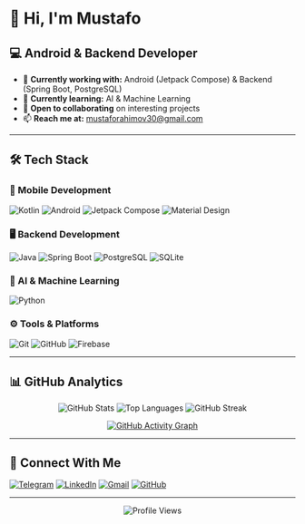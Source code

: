# 👋 Hi, I'm Mustafo

## 💻 Android & Backend Developer

- 🔭 **Currently working with:** Android (Jetpack Compose) & Backend (Spring Boot, PostgreSQL)
- 🌱 **Currently learning:** AI & Machine Learning
- 👯 **Open to collaborating** on interesting projects
- 📫 **Reach me at:** mustaforahimov30@gmail.com

---

## 🛠 Tech Stack

### 📱 Mobile Development
![Kotlin](https://img.shields.io/badge/Kotlin-7F52FF?style=for-the-badge&logo=kotlin&logoColor=white)
![Android](https://img.shields.io/badge/Android-3DDC84?style=for-the-badge&logo=android&logoColor=white)
![Jetpack Compose](https://img.shields.io/badge/Jetpack_Compose-4285F4?style=for-the-badge&logo=jetpackcompose&logoColor=white)
![Material Design](https://img.shields.io/badge/Material_Design-757575?style=for-the-badge&logo=materialdesign&logoColor=white)

### 🖥 Backend Development
![Java](https://img.shields.io/badge/Java-ED8B00?style=for-the-badge&logo=openjdk&logoColor=white)
![Spring Boot](https://img.shields.io/badge/Spring_Boot-6DB33F?style=for-the-badge&logo=springboot&logoColor=white)
![PostgreSQL](https://img.shields.io/badge/PostgreSQL-4169E1?style=for-the-badge&logo=postgresql&logoColor=white)
![SQLite](https://img.shields.io/badge/SQLite-003B57?style=for-the-badge&logo=sqlite&logoColor=white)

### 🤖 AI & Machine Learning
![Python](https://img.shields.io/badge/Python-3776AB?style=for-the-badge&logo=python&logoColor=white)

### ⚙️ Tools & Platforms
![Git](https://img.shields.io/badge/Git-F05032?style=for-the-badge&logo=git&logoColor=white)
![GitHub](https://img.shields.io/badge/GitHub-181717?style=for-the-badge&logo=github&logoColor=white)
![Firebase](https://img.shields.io/badge/Firebase-FFCA28?style=for-the-badge&logo=firebase&logoColor=black)

---

## 📊 GitHub Analytics

<div align="center">

![GitHub Stats](https://github-readme-stats.vercel.app/api?username=Developer-Mustafo&show_icons=true&theme=tokyonight&hide_border=true)
![Top Languages](https://github-readme-stats.vercel.app/api/top-langs/?username=Developer-Mustafo&layout=compact&theme=tokyonight&hide_border=true)
![GitHub Streak](https://github-readme-streak-stats.herokuapp.com/?user=Developer-Mustafo&theme=tokyonight&hide_border=true)

</div>

<div align="center">

[![GitHub Activity Graph](https://github-readme-activity-graph.vercel.app/graph?username=Developer-Mustafo&theme=tokyo-night&hide_border=true)](https://github.com/Developer-Mustafo)

</div>

---

## 🤝 Connect With Me

[![Telegram](https://img.shields.io/badge/Telegram-26A5E4?style=for-the-badge&logo=telegram&logoColor=white)](https://t.me/mustafo_rahim_2009)
[![LinkedIn](https://img.shields.io/badge/LinkedIn-0A66C2?style=for-the-badge&logo=linkedin&logoColor=white)](https://www.linkedin.com/in/mustafo-rahim-4a0384324)
[![Gmail](https://img.shields.io/badge/Gmail-D14836?style=for-the-badge&logo=gmail&logoColor=white)](mailto:mustaforahimov30@gmail.com)
[![GitHub](https://img.shields.io/badge/GitHub-181717?style=for-the-badge&logo=github&logoColor=white)](https://github.com/Developer-Mustafo)

---

<div align="center">

![Profile Views](https://komarev.com/ghpvc/?username=Developer-Mustafo&style=flat-square&color=blue)

</div>
